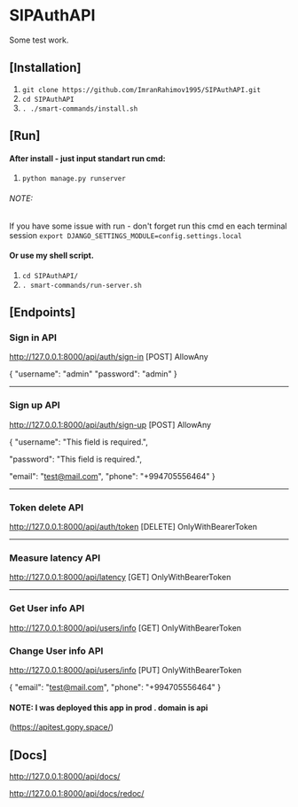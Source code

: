 # SIPAuthAPI
Some test work.

## [Installation]
1. `git clone https://github.com/ImranRahimov1995/SIPAuthAPI.git` 
2. `cd SIPAuthAPI`
3. `. ./smart-commands/install.sh`

## [Run]

#### After install - just input standart run cmd:

1. `python manage.py runserver`

###### NOTE: 

If you have some issue with run - don't forget run this cmd en each terminal session `export DJANGO_SETTINGS_MODULE=config.settings.local`

#### Or use my shell script. 

1. `cd SIPAuthAPI/`
2. `. smart-commands/run-server.sh `


## [Endpoints]

### Sign in API

http://127.0.0.1:8000/api/auth/sign-in    [POST]  AllowAny

{
  "username": "admin"
  "password": "admin"
}

______
### Sign up API

http://127.0.0.1:8000/api/auth/sign-up      [POST] AllowAny

{
  "username": 
    "This field is required.",
  
  "password": 
    "This field is required.",
  
  "email": "test@mail.com",
  "phone": "+994705556464"
}
______

### Token delete API

http://127.0.0.1:8000/api/auth/token       [DELETE]  OnlyWithBearerToken

______

### Measure latency API

http://127.0.0.1:8000/api/latency      [GET] OnlyWithBearerToken

_______

### Get User info API

http://127.0.0.1:8000/api/users/info      [GET] OnlyWithBearerToken

### Change User info API

http://127.0.0.1:8000/api/users/info      [PUT] OnlyWithBearerToken


{
    "email": "test@mail.com",
    "phone": "+994705556464"
}

#### NOTE: I was deployed this app in prod .  domain is api

(https://apitest.gopy.space/)

## [Docs]

http://127.0.0.1:8000/api/docs/

http://127.0.0.1:8000/api/docs/redoc/



